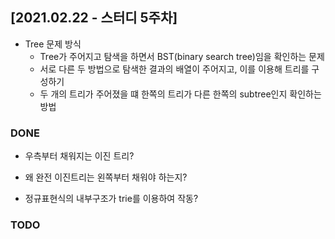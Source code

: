 ## [2021.02.22 - 스터디 5주차]

- Tree 문제 방식
  - Tree가 주어지고 탐색을 하면서 BST(binary search tree)임을 확인하는 문제
  - 서로 다른 두 방법으로 탐색한 결과의 배열이 주어지고, 이를 이용해 트리를 구성하기
  - 두 개의 트리가 주어졌을 떄 한쪽의 트리가 다른 한쪽의 subtree인지 확인하는 방법

### DONE
- 우측부터 채워지는 이진 트리?

- 왜 완전 이진트리는 왼쪽부터 채워야 하는지?

- 정규표현식의 내부구조가 trie를 이용하여 작동?


### TODO
